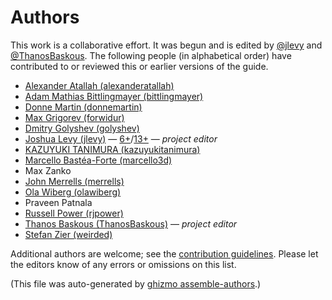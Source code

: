 # Authors

This work is a collaborative effort.
It was begun and is edited by [@jlevy](https://github.com/jlevy) and [@ThanosBaskous](https://github.com/ThanosBaskous).
The following people (in alphabetical order) have contributed to or reviewed this or earlier versions of the guide.


* [Alexander Atallah (alexanderatallah)](https://github.com/alexanderatallah)
* [Adam Mathias Bittlingmayer (bittlingmayer)](https://github.com/bittlingmayer)
* [Donne Martin (donnemartin)](https://github.com/donnemartin)
* [Max Grigorev (forwidur)](https://github.com/forwidur)
* [Dmitry Golyshev (golyshev)](https://github.com/golyshev)
* [Joshua Levy (jlevy)](https://github.com/jlevy) — [6+](https://github.com/open-guides/og-aws/commits?author=jlevy)/[13+](https://github.com/open-guides/og-aws/issues?q=author%3Ajlevy) — _project editor_
* [KAZUYUKI TANIMURA (kazuyukitanimura)](https://github.com/kazuyukitanimura)
* [Marcello Bastéa-Forte (marcello3d)](https://github.com/marcello3d)
* Max Zanko
* [John Merrells (merrells)](https://github.com/merrells)
* [Ola Wiberg (olawiberg)](https://github.com/olawiberg)
* Praveen Patnala
* [Russell Power (rjpower)](https://github.com/rjpower)
* [Thanos Baskous (ThanosBaskous)](https://github.com/ThanosBaskous) — _project editor_
* [Stefan Zier (weirded)](https://github.com/weirded)

Additional authors are welcome; see the [contribution guidelines](CONTRIBUTING.md).
Please let the editors know of any errors or omissions on this list.



(This file was auto-generated by [ghizmo assemble-authors](https://github.com/jlevy/ghizmo).)